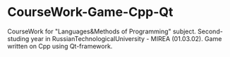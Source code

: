 # CourseWork-Game-Cpp-Qt
CourseWork for "Languages&amp;Methods of Programming" subject. Second-studing year in RussianTechnologicalUniversity - MIREA (01.03.02). Game written on Cpp using Qt-framework.
